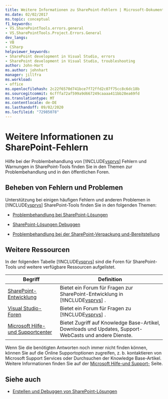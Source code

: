 ```yaml
---
title: Weitere Informationen zu SharePoint-Fehlern | Microsoft-Dokumentation
ms.date: 02/02/2017
ms.topic: conceptual
f1_keywords:
- VS.SharePointTools.errors.general
- VS.SharePointTools.Project.Errors.General
dev_langs:
- VB
- CSharp
helpviewer_keywords:
- SharePoint development in Visual Studio, errors
- SharePoint development in Visual Studio, troubleshooting
author: John-Hart
ms.author: johnhart
manager: jillfra
ms.workload:
- office
ms.openlocfilehash: 2c22f6570d741bce7f72ffd2c07f75cc8c6dc18b
ms.sourcegitcommit: 6cfffa72af599a9d667249caaaa411bb28ea69fd
ms.translationtype: MT
ms.contentlocale: de-DE
ms.lasthandoff: 09/02/2020
ms.locfileid: "72985078"
---
```

# <a name="additional-information-for-sharepoint-errors"></a>Weitere Informationen zu SharePoint-Fehlern
  Hilfe bei der Problembehandlung von [!INCLUDE[vsprvs](../sharepoint/includes/vsprvs-md.md)] Fehlern und Warnungen in SharePoint-Tools finden Sie in den Themen zur Problembehandlung und in den öffentlichen Foren.

## <a name="troubleshoot-errors-and-issues"></a>Beheben von Fehlern und Problemen
 Unterstützung bei einigen häufigen Fehlern und anderen Problemen in [!INCLUDE[vsprvs](../sharepoint/includes/vsprvs-md.md)] SharePoint-Tools finden Sie in den folgenden Themen:

- [Problembehandlung bei SharePoint-Lösungen](../sharepoint/troubleshooting-sharepoint-solutions.md)

- [SharePoint-Lösungen Debuggen](../sharepoint/debugging-sharepoint-solutions.md)

- [Problembehandlung bei der SharePoint-Verpackung und-Bereitstellung](../sharepoint/troubleshooting-sharepoint-packaging-and-deployment.md)

## <a name="other-resources"></a>Weitere Ressourcen
 In der folgenden Tabelle [!INCLUDE[vsprvs](../sharepoint/includes/vsprvs-md.md)] sind die Foren für SharePoint-Tools und weitere verfügbare Ressourcen aufgelistet.

|Begriff|Definition|
|----------|----------------|
|[SharePoint-Entwicklung](https://social.msdn.microsoft.com/Forums/office/home?forum=sharepointdevelopmentprevious)|Bietet ein Forum für Fragen zur SharePoint-Entwicklung in [!INCLUDE[vsprvs](../sharepoint/includes/vsprvs-md.md)] .|
|[Visual Studio-Foren](https://social.msdn.microsoft.com/Forums/vstudio/home?category=visualstudio)|Bietet ein Forum für Fragen zu [!INCLUDE[vsprvs](../sharepoint/includes/vsprvs-md.md)] .|
|[Microsoft Hilfe- und Supportcenter](https://support.microsoft.com/)|Bietet Zugriff auf Knowledge Base-Artikel, Downloads und Updates, Support-WebCasts und andere Dienste.|

 Wenn Sie die benötigten Antworten noch immer nicht finden können, können Sie auf die Online Supportoptionen zugreifen, z. b. kontaktieren von Microsoft Support Services oder Durchsuchen der Knowledge Base-Artikel. Weitere Informationen finden Sie auf der [Microsoft Hilfe-und Support-](https://support.microsoft.com/) Seite.

## <a name="see-also"></a>Siehe auch
- [Erstellen und Debuggen von SharePoint-Lösungen](../sharepoint/building-and-debugging-sharepoint-solutions.md)
